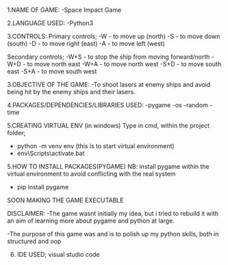 1.NAME OF GAME:
-Space Impact Game

2.LANGUAGE USED:
-Python3

3.CONTROLS:
Primary controls;
-W - to move up (north)
-S - to move down (south)
-D - to move right (east)
-A - to move left (west)

Secondary controls;
-W+S - to stop the ship from moving forward/north
-W+D - to move north east
-W+A - to move north west
-S+D - to move south east
-S+A - to move south west

3.OBJECTIVE OF THE GAME:
-To shoot lasers at enemy ships and avoid being hit by the enemy ships and their lasers.

4.PACKAGES/DEPENDENCIES/LIBRARIES USED:
-pygame
-os
-random
-time

5.CREATING VIRTUAL ENV (in windows)
Type in cmd, within the project folder;
- python -m venv env (this is to start virtual environment)
- env\Scripts\activate.bat

5.HOW TO INSTALL PACKAGES(PYGAME)
NB: install pygame within the virtual environment to avoid conflicting with the real system

- pip install pygame

SOON MAKING THE GAME EXECUTABLE

DISCLAIMER:
-The game wasnt initially my idea, but i tried to rebuild it with an aim of learning more about pygame and python at large.

-The purpose of this game was and is to polish up my python skills, both in structured and oop

6. IDE USED;
visual studio code

